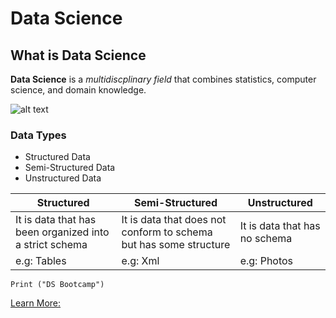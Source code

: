 # **Data Science** 
## **What is Data Science**  
**Data Science** is a *multidiscplinary field* that combines statistics, computer science, and domain knowledge. 

![alt text](DS.png)

### **Data Types**
- Structured Data 
- Semi-Structured Data
- Unstructured Data

| Structured | Semi-Structured | Unstructured |
| ----------- | ----------- | ----------- |
| It is data that has been organized into a strict schema | It is data that does not conform to schema but has some structure | It is data that has no schema |
| e.g: Tables | e.g: Xml | e.g: Photos |

`Print ("DS Bootcamp")`

[Learn More: ](https://en.wikipedia.org/wiki/Data_science%E2%80%9D)




 
